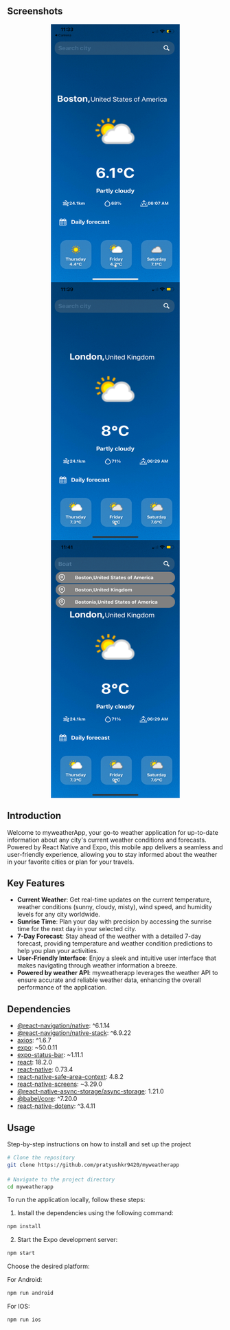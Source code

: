 ## Screenshots

<div style="display: flex; flex-wrap: wrap; justify-content: space-around;">
  <img src="https://github.com/pratyushkr9420/myweatherapp/blob/main/screenshots/IMG_0982.PNG" width="300" height="600" alt="Screenshot 1">
  <img src="https://github.com/pratyushkr9420/myweatherapp/blob/main/screenshots/IMG_0983.PNG" width="300" height="600" alt="Screenshot 2">
  <img src="https://github.com/pratyushkr9420/myweatherapp/blob/main/screenshots/IMG_0984.PNG" width="300" height="600" alt="Screenshot 3">
</div>

## Introduction

Welcome to myweatherApp, your go-to weather application for up-to-date information about any city's current weather conditions and forecasts. Powered by React Native and Expo, this mobile app delivers a seamless and user-friendly experience, allowing you to stay informed about the weather in your favorite cities or plan for your travels.

## Key Features

- **Current Weather**: Get real-time updates on the current temperature, weather conditions (sunny, cloudy, misty), wind speed, and humidity levels for any city worldwide.
- **Sunrise Time**: Plan your day with precision by accessing the sunrise time for the next day in your selected city.
- **7-Day Forecast**: Stay ahead of the weather with a detailed 7-day forecast, providing temperature and weather condition predictions to help you plan your activities.
- **User-Friendly Interface**: Enjoy a sleek and intuitive user interface that makes navigating through weather information a breeze.
- **Powered by weather API**: myweatherapp leverages the weather API to ensure accurate and reliable weather data, enhancing the overall performance of the application.

## Dependencies
<ul>
  <li><a href="https://reactnavigation.org/" target="_blank">@react-navigation/native</a>: ^6.1.14</li>
  <li><a href="https://reactnavigation.org/" target="_blank">@react-navigation/native-stack</a>: ^6.9.22</li>
  <li><a href="https://github.com/axios/axios" target="_blank">axios</a>: ^1.6.7</li>
  <li><a href="https://docs.expo.dev/" target="_blank">expo</a>: ~50.0.11</li>
  <li><a href="https://docs.expo.dev/versions/latest/sdk/status-bar/" target="_blank">expo-status-bar</a>: ~1.11.1</li>
  <li><a href="https://reactjs.org/" target="_blank">react</a>: 18.2.0</li>
  <li><a href="https://reactnative.dev/" target="_blank">react-native</a>: 0.73.4</li>
  <li><a href="https://github.com/th3rdwave/react-native-safe-area-context" target="_blank">react-native-safe-area-context</a>: 4.8.2</li>
  <li><a href="https://github.com/software-mansion/react-native-screens" target="_blank">react-native-screens</a>: ~3.29.0</li>
  <li><a href="https://react-native-async-storage.github.io/async-storage/docs/install/" target="_blank">@react-native-async-storage/async-storage</a>: 1.21.0</li>
  <li><a href="https://babeljs.io/" target="_blank">@babel/core</a>: ^7.20.0</li>
  <li><a href="https://www.npmjs.com/package/react-native-dotenv" target="_blank">react-native-dotenv</a>: ^3.4.11</li>
</ul>

## Usage

Step-by-step instructions on how to install and set up the project

```bash
# Clone the repository
git clone https://github.com/pratyushkr9420/myweatherapp

# Navigate to the project directory
cd myweatherapp
```
<p>To run the application locally, follow these steps:</p>

<ol>
  <li>Install the dependencies using the following command:</li>
</ol>

```bash
npm install
```
<ol start="2">
  <li>Start the Expo development server:</li>
</ol>

```bash
npm start
```
<p>Choose the desired platform:</p>
For Android:

```bash
npm run android
```
For IOS:
```bash
npm run ios
```

